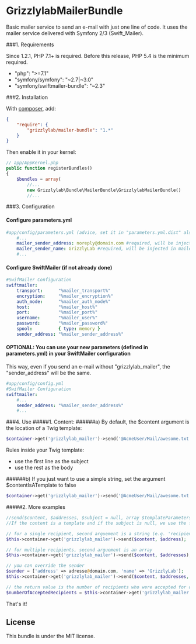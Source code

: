 GrizzlylabMailerBundle
======================

Basic mailer service to send an e-mail with just one line of code.
It uses the mailer service delivered with Symfony 2/3 (Swift_Mailer).

###1. Requirements

Since 1.2.1, PHP 7.1+ is required.
Before this release, PHP 5.4 is the minimum required.
   * "php": ">=7.1"
   * "symfony/symfony": "~2.7|~3.0"
   * "symfony/swiftmailer-bundle": "~2.3"

###2. Installation

With [composer](http://packagist.org), add:
```json
{
    "require": {
        "grizzlylab/mailer-bundle": "1.*"
    }
}
```

Then enable it in your kernel:
```php
// app/AppKernel.php
public function registerBundles()
{
    $bundles = array(
        //...
        new Grizzlylab\Bundle\MailerBundle\GrizzlylabMailerBundle()
        //...
```

###3. Configuration

#### Configure parameters.yml
```yaml
#app/config/parameters.yml (advice, set it in "parameters.yml.dist" also)
    #...
    mailer_sender_address: noreply@domain.com #required, will be injected in mailer service
    mailer_sender_name: GrizzlyLab #required, will be injected in mailer service
    #...
```

#### Configure SwiftMailer (if not already done)
```yaml
#SwifMailer Configuration
swiftmailer:
    transport:      "%mailer_transport%"
    encryption:     "%mailer_encryption%"
    auth_mode:      "%mailer_auth_mode%"
    host:           "%mailer_host%"
    port:           "%mailer_port%"
    username:       "%mailer_user%"
    password:       "%mailer_password%"
    spool:          { type: memory }
    sender_address: "%mailer_sender_address%"
```
#### OPTIONAL: You can use your new parameters (defined in parameters.yml) in your SwiftMailer configuration
This way, even if you send an e-mail without "grizzlylab_mailer", the "sender_address" will be the same.
```yaml
#app/config/config.yml
#SwifMailer Configuration
swiftmailer:
    #...
    sender_address: "%mailer_sender_address%"
    #...
```

###4. Use
#####1. Content:
######a) By default, the $content argument is the location of a Twig template: 
```php
$container->get('grizzlylab_mailer')->send('@AcmeUser/Mail/awesome.txt.twig', $emails);
```
Rules inside your Twig template:
   * use the first line as the subject
   * use the rest as the body

######b) If you just want to use a simple string, set the argument $contentIsATemplate to false
```php
$container->get('grizzlylab_mailer')->send('@AcmeUser/Mail/awesome.txt.twig', $emails, null, [], false);
```

#####2. More examples
```php
//send($content, $addresses, $subject = null, array $templateParameters = [], $contentIsATemplate = true, array $sender = null)
//If the content is a template and if the subject is null, we use the first line of the template as the subject && the rest as the body

// for a single recipient, second arguement is a string (e.g. 'recipient@domain.com')
$this->container->get('grizzlylab_mailer')->send($content, $address);

// for multiple recipients, second arguement is an array
$this->container->get('grizzlylab_mailer')->send($content, $addresses);

// you can override the sender 
$sender = ['address' => adresse@domain.com, 'name' => 'GrizzlyLab'];
$this->container->get('grizzlylab_mailer')->send($content, $addresses, $sender);

// the return value is the number of recipients who were accepted for delivery
$numberOfAcceptedRecipients = $this->container->get('grizzlylab_mailer')->send($content, $addresses, $sender);
```

That's it!

License
-------
This bundle is under the MIT license.
